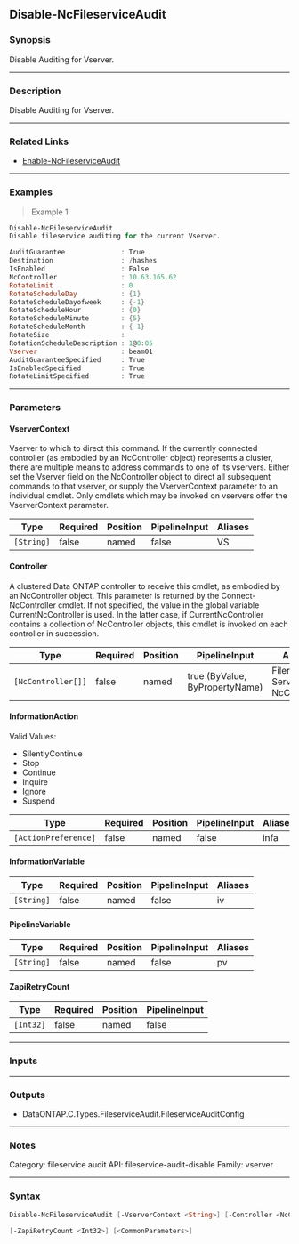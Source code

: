 Disable-NcFileserviceAudit
--------------------------

### Synopsis
Disable Auditing for Vserver.

---

### Description

Disable Auditing for Vserver.

---

### Related Links
* [Enable-NcFileserviceAudit](Enable-NcFileserviceAudit)

---

### Examples
> Example 1

```PowerShell
Disable-NcFileserviceAudit
Disable fileservice auditing for the current Vserver.

AuditGuarantee              : True
Destination                 : /hashes
IsEnabled                   : False
NcController                : 10.63.165.62
RotateLimit                 : 0
RotateScheduleDay           : {1}
RotateScheduleDayofweek     : {-1}
RotateScheduleHour          : {0}
RotateScheduleMinute        : {5}
RotateScheduleMonth         : {-1}
RotateSize                  :
RotationScheduleDescription : 1@0:05
Vserver                     : beam01
AuditGuaranteeSpecified     : True
IsEnabledSpecified          : True
RotateLimitSpecified        : True

```

---

### Parameters
#### **VserverContext**
Vserver to which to direct this command.  If the currently connected controller (as embodied by an NcController object) represents a cluster, there are multiple means to address commands to one of its vservers.  Either set the Vserver field on the NcController object to direct all subsequent commands to that vserver, or supply the VserverContext parameter to an individual cmdlet.  Only cmdlets which may be invoked on vservers offer the VserverContext parameter.

|Type      |Required|Position|PipelineInput|Aliases|
|----------|--------|--------|-------------|-------|
|`[String]`|false   |named   |false        |VS     |

#### **Controller**
A clustered Data ONTAP controller to receive this cmdlet, as embodied by an NcController object.  This parameter is returned by the Connect-NcController cmdlet.  If not specified, the value in the global variable CurrentNcController is used.  In the latter case, if CurrentNcController contains a collection of NcController objects, this cmdlet is invoked on each controller in succession.

|Type              |Required|Position|PipelineInput                 |Aliases                          |
|------------------|--------|--------|------------------------------|---------------------------------|
|`[NcController[]]`|false   |named   |true (ByValue, ByPropertyName)|Filer<br/>Server<br/>NcController|

#### **InformationAction**

Valid Values:

* SilentlyContinue
* Stop
* Continue
* Inquire
* Ignore
* Suspend

|Type                |Required|Position|PipelineInput|Aliases|
|--------------------|--------|--------|-------------|-------|
|`[ActionPreference]`|false   |named   |false        |infa   |

#### **InformationVariable**

|Type      |Required|Position|PipelineInput|Aliases|
|----------|--------|--------|-------------|-------|
|`[String]`|false   |named   |false        |iv     |

#### **PipelineVariable**

|Type      |Required|Position|PipelineInput|Aliases|
|----------|--------|--------|-------------|-------|
|`[String]`|false   |named   |false        |pv     |

#### **ZapiRetryCount**

|Type     |Required|Position|PipelineInput|
|---------|--------|--------|-------------|
|`[Int32]`|false   |named   |false        |

---

### Inputs

---

### Outputs
* DataONTAP.C.Types.FileserviceAudit.FileserviceAuditConfig

---

### Notes
Category: fileservice audit
API: fileservice-audit-disable
Family: vserver

---

### Syntax
```PowerShell
Disable-NcFileserviceAudit [-VserverContext <String>] [-Controller <NcController[]>] [-InformationAction <ActionPreference>] [-InformationVariable <String>] [-PipelineVariable <String>] 
```
```PowerShell
[-ZapiRetryCount <Int32>] [<CommonParameters>]
```
